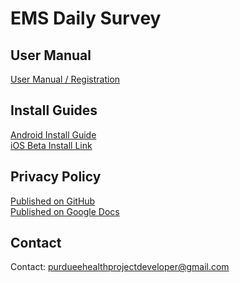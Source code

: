 # EMS Daily Survey

## User Manual
[User Manual / Registration](USER_MANUAL.md)

## Install Guides
[Android Install Guide](ANDROID_INSTALL_GUIDE.md)\
[iOS Beta Install Link](https://testflight.apple.com/join/SZbMmIdk)

## Privacy Policy
[Published on GitHub](https://gist.github.com/carl2x/3b79730cdd9ae5f8d746c817d2772a2a
)\
[Published on Google Docs](https://docs.google.com/document/d/e/2PACX-1vRPlnQcgV-47q8eWBiuaEcVfL0vVvsM1oAlQz-foWThQAclVj5xJ6zVmPtFqww_Yd0EIEihT8lvMq6x/pub)

## Contact
Contact: purdueehealthprojectdeveloper@gmail.com
